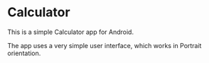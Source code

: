 # Calculator
This is a simple Calculator app for Android. 

The app uses a very simple user interface, which works in Portrait orientation.
